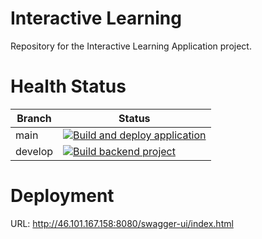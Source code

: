 # Interactive Learning

Repository for the Interactive Learning Application project.

# Health Status

| Branch  | Status                                                                                                                                                                                                                                    |
|---------|-------------------------------------------------------------------------------------------------------------------------------------------------------------------------------------------------------------------------------------------|
| main    | [![Build and deploy application](https://github.com/Wojberni/interactive-learning/actions/workflows/deploy-application.yaml/badge.svg?branch=main)](https://github.com/Wojberni/interactive-learning/actions/workflows/deploy-application.yaml)   |
| develop | [![Build backend project](https://github.com/Wojberni/interactive-learning/actions/workflows/build-application.yaml/badge.svg?branch=develop)](https://github.com/Wojberni/interactive-learning/actions/workflows/build-application.yaml) |

# Deployment

URL: http://46.101.167.158:8080/swagger-ui/index.html